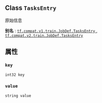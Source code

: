 

## Class  `TasksEntry` 
原始信息

**别名** : [ `tf.compat.v1.train.JobDef.TasksEntry` ](/api_docs/python/tf/train/JobDef/TasksEntry), [ `tf.compat.v2.train.JobDef.TasksEntry` ](/api_docs/python/tf/train/JobDef/TasksEntry)

## 属性


###  `key` 
 `int32 key` 

###  `value` 
 `string value` 

